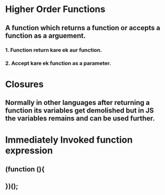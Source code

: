 # Higher Order Functions

## A function which returns a function or accepts a function as a arguement.

### 1. Function return kare ek aur function.
### 2. Accept kare ek function as a parameter.

# Closures

## Normally in other languages after returning a function its variables get demolished but in JS the variables remains and can be used further.

# Immediately Invoked function expression

## (function (){
## })();
















